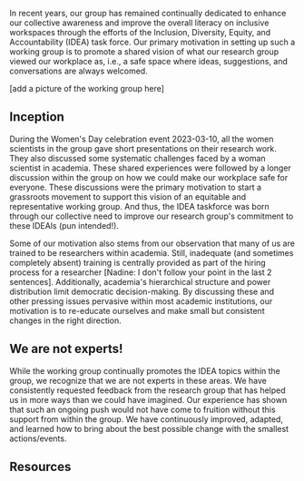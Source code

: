 In recent years, our group has remained continually dedicated to enhance our collective awareness and improve the overall literacy on inclusive workspaces through the efforts of the Inclusion, Diversity, Equity, and Accountability (IDEA) task force. Our primary motivation in setting up such a working group is to promote a shared vision of what our research group viewed our workplace as, i.e., a safe space where ideas, suggestions, and conversations are always welcomed.

[add a picture of the working group here]

## Inception

During the Women's Day celebration event 2023-03-10, all the women scientists in the group gave short presentations on their research work. They also discussed some systematic challenges faced by a woman scientist in academia. These shared experiences were followed by a longer discussion within the group on how we could make our workplace safe for everyone. These discussions were the primary motivation to start a grassroots movement to support this vision of an equitable and representative working group. And thus, the IDEA taskforce was born through our collective need to improve our research group's commitment to these IDEAls (pun intended!).

Some of our motivation also stems from our observation that many of us are trained to be researchers within academia. Still, inadequate (and sometimes completely absent) training is centrally provided as part of the hiring process for a researcher [Nadine: I don't follow your point in the last 2 sentences]. Additionally, academia's hierarchical structure and power distribution limit democratic decision-making. By discussing these and other pressing issues pervasive within most academic institutions, our motivation is to re-educate ourselves and make small but consistent changes in the right direction. 

## We are not experts!

While the working group continually promotes the IDEA topics within the group, we recognize that we are not experts in these areas. We have consistently requested feedback from the research group that has helped us in more ways than we could have imagined. Our experience has shown that such an ongoing push would not have come to fruition without this support from within the group. We have continuously improved, adapted, and learned how to bring about the best possible change with the smallest actions/events.

## Resources
